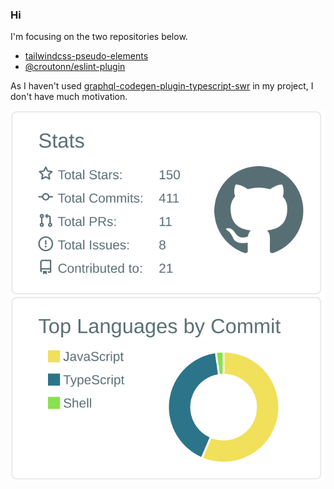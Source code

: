 ### Hi

I'm focusing on the two repositories below.  

* [tailwindcss-pseudo-elements](https://github.com/croutonn/tailwindcss-pseudo-elements)
* [@croutonn/eslint-plugin](https://github.com/croutonn/eslint-plugin)

As I haven't used [graphql-codegen-plugin-typescript-swr](https://github.com/croutonn/graphql-codegen-plugin-typescript-swr) in my project, I don't have much motivation.

<a href="#">
  <img align="center" src="https://raw.githubusercontent.com/croutonn/croutonn/main/profile-summary-card-output/default/3-stats.svg" alt="My GitHub Stats" />
</a>
<a href="#">
  <img align="center" src="https://raw.githubusercontent.com/croutonn/croutonn/main/profile-summary-card-output/default/2-most-commit-language.svg" alt="Top Languages by Commit" />
</a>

<!--
**croutonn/croutonn** is a ✨ _special_ ✨ repository because its `README.md` (this file) appears on your GitHub profile.

Here are some ideas to get you started:

- 🔭 I’m currently working on ...
- 🌱 I’m currently learning ...
- 👯 I’m looking to collaborate on ...
- 🤔 I’m looking for help with ...
- 💬 Ask me about ...
- 📫 How to reach me: ...
- 😄 Pronouns: ...
- ⚡ Fun fact: ...
-->
